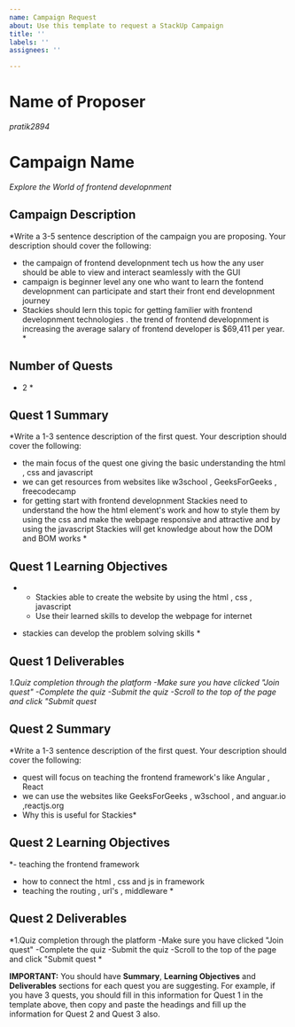 ```yaml
---
name: Campaign Request
about: Use this template to request a StackUp Campaign
title: ''
labels: ''
assignees: ''

---
```


# Name of Proposer
*pratik2894*

# Campaign Name
*Explore the World of frontend developnment*

## Campaign Description
*Write a 3-5 sentence description of the campaign you are proposing. Your description should cover the following:
- the campaign of frontend developnment tech us how the any user should be able to view and interact seamlessly with the GUI 
- campaign is beginner level any one who want to learn the fontend developnment can participate and start their front end developnment journey 
- Stackies should lern this topic for getting familier with frontend developnment technologies . the trend of frontend developnment is increasing the average salary of frontend developer is $69,411 per year.  *

## Number of Quests
* 2 *

## Quest 1 Summary
*Write a 1-3 sentence description of the first quest. Your description should cover the following:
- the main focus of the quest one giving the basic understanding the html , css and javascript
- we can get resources from websites like w3school , GeeksForGeeks , freecodecamp
- for getting start with frontend developnment Stackies need to understand the how the html element's work and how to style them by using the css and make the webpage responsive and attractive and by using the javascript Stackies will get knowledge about how the DOM and BOM works  *

## Quest 1 Learning Objectives
* - Stackies able to create the website by using the html , css , javascript 
  - Use their learned skills to develop the webpage for internet 
 - stackies can develop the problem solving skills *

## Quest 1 Deliverables
*1.Quiz completion through the platform
-Make sure you have clicked "Join quest"
-Complete the quiz
-Submit the quiz
-Scroll to the top of the page and click "Submit quest*

## Quest 2 Summary
*Write a 1-3 sentence description of the first quest. Your description should cover the following:
- quest will focus on teaching the frontend framework's like Angular , React 
- we can use the websites like GeeksForGeeks , w3school , and anguar.io ,reactjs.org 
- Why this is useful for Stackies*

## Quest 2 Learning Objectives
*- teaching the frontend framework 
 - how to connect the html , css and js in framework
 - teaching the routing , url's , middleware * 

## Quest 2 Deliverables
*1.Quiz completion through the platform
-Make sure you have clicked "Join quest"
-Complete the quiz
-Submit the quiz
-Scroll to the top of the page and click "Submit quest *


**IMPORTANT:** You should have **Summary**, **Learning Objectives** and **Deliverables** sections for each quest you are suggesting. For example, if you have 3 quests, you should fill in this information for Quest 1 in the template above, then copy and paste the headings and fill up the information for Quest 2 and Quest 3 also.
